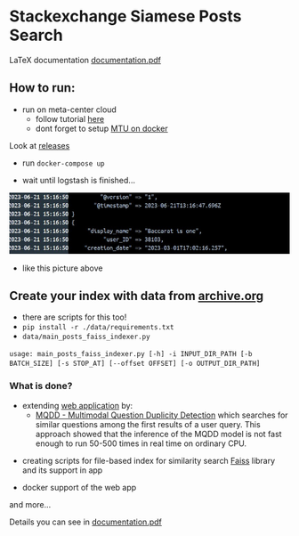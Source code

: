 # Stackexchange Siamese Posts Search

LaTeX documentation [documentation.pdf](documentation.pdf)

## How to run:

- run on meta-center cloud
  - follow tutorial [here](https://docs.e-infra.cz/compute/openstack/getting-started/creating-first-infrastructure/)
  - dont forget to setup [ MTU on docker](https://docs.e-infra.cz/compute/openstack/technical-reference/brno-site/faq/#changes-in-docker-daemon)

Look at [releases](https://github.com/danschnurp/kiv-op/releases)

[//]: # (How to run CUSTOM:)

[//]: # ()
[//]: # (- save data for indexing from [Google drive]&#40;https://drive.google.com/drive/folders/19_TiBVPyBIsaVLH1p_Pv6271HpJvGUI7&#41; or [One Drive]&#40;https://onedrive.live.com/?authkey=%21AHBhGMYxGeNPeK0&id=8D9B8AAC1B2B5597%2185158&cid=8D9B8AAC1B2B5597&#41;)

[//]: # (and faiss indexed data from same zip. )

[//]: # (- put **Body.index** to `<project_dir>/web/search/indexed_data/Body.index`)

[//]: # (- put &#40;Badges.xml)

[//]: # (Comments.xml)

[//]: # (PostHistory.xml)

[//]: # (PostLinks.xml)

[//]: # (Posts.xml)

[//]: # (Tags.xml)

[//]: # (Users.xml)

[//]: # (Votes.xml&#41; to `<project_dir>/logstash/data/` directory)

[//]: # ()
[//]: # (- in `docker-compose.yml` set `PAGE: tex` to tor or gamedev or something else )

- run  `docker-compose up`  

- wait until logstash is finished... 

![alt_text](imgs/example.jpg)

- like this picture above

[//]: # (Notes )

[//]: # (- if the app need to be restarted: )

[//]: # (  - delete &#40; **dead_letter_queue plugins queue .lock uuid**&#41; from `<project_dir>/logstash/data/` directory and on docker `/usr/share/logstash/data/` like ont the picture bellow)

[//]: # ()
[//]: # (- do not forget to edit allowed hosts in `web/SiameseSearchWeb/settings.py`)

[//]: # (- if you want api to stack exchange, place the acces token and key to `web/search/apps.py`)

[//]: # (- if css is not loaded, ensure privileges of `web/search/static/`)

[//]: # (- if there are no siemese posts found, ensure privileges of `web/search/indexed_data/Body.index`)

[//]: # (![alt_text]&#40;imgs/delete.jpg&#41;)


## Create your index with data from [archive.org](https://archive.org/download/stackexchange)

- there are scripts for this too!
- `pip install -r ./data/requirements.txt`
- `data/main_posts_faiss_indexer.py`

`usage: main_posts_faiss_indexer.py [-h] -i INPUT_DIR_PATH [-b BATCH_SIZE] [-s STOP_AT] [--offset OFFSET] [-o OUTPUT_DIR_PATH]`



### What is done?

- extending [web application](https://github.com/janpasek97/stackoverflow-siamese-network) by:
    - [MQDD - Multimodal Question Duplicity Detection](https://arxiv.org/abs/2203.14093)
which searches for similar questions among the first results of a user query. This approach showed that the inference
of the MQDD model is not fast enough to run 50-500 times in real time on ordinary CPU.

[//]: # (![alt_text]&#40;imgs/Screenshot2.png&#41;)


- creating scripts for file-based index for similarity search [Faiss](https://github.com/facebookresearch/faiss) library and its support in app

[//]: # (![alt_text]&#40;imgs/Screenshot.png&#41;)
- docker support of the web app

and more...

Details you can see in [documentation.pdf](documentation.pdf)
